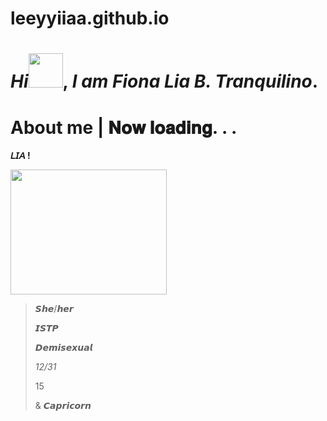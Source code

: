 # leeyyiiaa.github.io
# *Hi*<img src= "https://media.tenor.com/6TMlidDP5rsAAAAj/kuromi-sanrio.gif" width= "55px" height= "55px">, *I am* *Fiona Lia B. Tranquilino*.

# About me | 𝐍𝐨𝐰 𝐥𝐨𝐚𝐝𝐢𝐧𝐠. . .

**𝘓𝘐𝘈 !**

<img src= "https://media.tenor.com/zSk_Kr2A0dEAAAAC/kuromi.gif" width= "250" height= "200"> 

>𝙎𝙝𝙚/𝙝𝙚𝙧  
>
>  𝙄𝙎𝙏𝙋 
>
>  𝘿𝙚𝙢𝙞𝙨𝙚𝙭𝙪𝙖𝙡 
>
>  *12/31*  
>
>  15
>
>  & 𝘾𝙖𝙥𝙧𝙞𝙘𝙤𝙧𝙣



